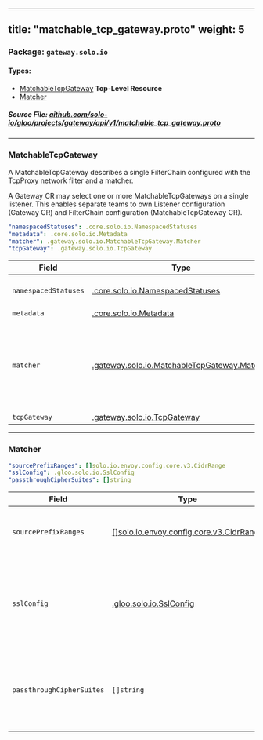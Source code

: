 
---
title: "matchable_tcp_gateway.proto"
weight: 5
---

<!-- Code generated by solo-kit. DO NOT EDIT. -->


### Package: `gateway.solo.io` 
#### Types:


- [MatchableTcpGateway](#matchabletcpgateway) **Top-Level Resource**
- [Matcher](#matcher)
  



##### Source File: [github.com/solo-io/gloo/projects/gateway/api/v1/matchable_tcp_gateway.proto](https://github.com/solo-io/gloo/blob/main/projects/gateway/api/v1/matchable_tcp_gateway.proto)





---
### MatchableTcpGateway

 
A MatchableTcpGateway describes a single FilterChain configured with the TcpProxy network filter and a matcher.

A Gateway CR may select one or more MatchableTcpGateways on a single listener.
This enables separate teams to own Listener configuration (Gateway CR)
and FilterChain configuration (MatchableTcpGateway CR).

```yaml
"namespacedStatuses": .core.solo.io.NamespacedStatuses
"metadata": .core.solo.io.Metadata
"matcher": .gateway.solo.io.MatchableTcpGateway.Matcher
"tcpGateway": .gateway.solo.io.TcpGateway

```

| Field | Type | Description |
| ----- | ---- | ----------- | 
| `namespacedStatuses` | [.core.solo.io.NamespacedStatuses](../../../../../../solo-kit/api/v1/status.proto.sk/#namespacedstatuses) | NamespacedStatuses indicates the validation status of this resource. NamespacedStatuses is read-only by clients, and set by gateway during validation. |
| `metadata` | [.core.solo.io.Metadata](../../../../../../solo-kit/api/v1/metadata.proto.sk/#metadata) | Metadata contains the object metadata for this resource. |
| `matcher` | [.gateway.solo.io.MatchableTcpGateway.Matcher](../matchable_http_gateway.proto.sk/#matcher) | Matcher creates a FilterChainMatch and TransportSocket for a FilterChain For each MatchableTcpGateway on a Gateway CR, the matcher must be unique. If there are any identical matchers, the Gateway will be rejected. An empty matcher will produce an empty FilterChainMatch (https://www.envoyproxy.io/docs/envoy/latest/api-v3/config/listener/v3/listener_components.proto#envoy-v3-api-msg-config-listener-v3-filterchainmatch) effectively matching all incoming connections. |
| `tcpGateway` | [.gateway.solo.io.TcpGateway](../gateway.proto.sk/#tcpgateway) | TcpGateway creates a FilterChain with a TcpProxy. |




---
### Matcher



```yaml
"sourcePrefixRanges": []solo.io.envoy.config.core.v3.CidrRange
"sslConfig": .gloo.solo.io.SslConfig
"passthroughCipherSuites": []string

```

| Field | Type | Description |
| ----- | ---- | ----------- | 
| `sourcePrefixRanges` | [[]solo.io.envoy.config.core.v3.CidrRange](../../../../gloo/api/external/envoy/config/core/v3/address.proto.sk/#cidrrange) | CidrRange specifies an IP Address and a prefix length to construct the subnet mask for a CIDR range. See https://www.envoyproxy.io/docs/envoy/latest/api-v3/config/core/v3/address.proto#envoy-v3-api-msg-config-core-v3-cidrrange. |
| `sslConfig` | [.gloo.solo.io.SslConfig](../../../../gloo/api/v1/ssl/ssl.proto.sk/#sslconfig) | Ssl configuration applied to the FilterChain, if using passthrough should not include secrets : - FilterChainMatch: https://www.envoyproxy.io/docs/envoy/latest/api-v3/config/listener/v3/listener_components.proto#config-listener-v3-filterchainmatch) - TransportSocket: https://www.envoyproxy.io/docs/envoy/latest/api-v3/config/core/v3/base.proto#envoy-v3-api-msg-config-core-v3-transportsocket. |
| `passthroughCipherSuites` | `[]string` | Enterprise-only: Passthrough cipher suites is an allow-list of OpenSSL cipher suite names for which TLS passthrough will be enabled. If a client does not support any ciphers that are natively supported by Envoy, but does support one of the ciphers in the passthrough list, then traffic will be routed via TCP Proxy to a destination specified by the TcpGateway, where TLS can then be terminated. |





<!-- Start of HubSpot Embed Code -->
<script type="text/javascript" id="hs-script-loader" async defer src="//js.hs-scripts.com/5130874.js"></script>
<!-- End of HubSpot Embed Code -->
